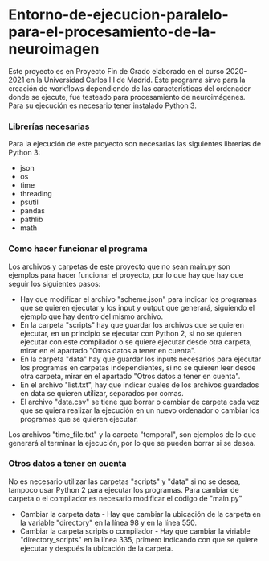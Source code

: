 # Entorno-de-ejecucion-paralelo-para-el-procesamiento-de-la-neuroimagen

Este proyecto es en Proyecto Fin de Grado elaborado en el curso 2020-2021 en la Universidad Carlos III de Madrid. Este programa sirve para la creación de workflows dependiendo de las características del ordenador donde se ejecute, fue testeado para procesamiento de neuroimágenes. Para su ejecución es necesario tener instalado Python 3.

### Librerías necesarias
Para la ejecución de este proyecto son necesarias las siguientes librerías de Python 3:
- json
- os
- time
- threading
- psutil
- pandas
- pathlib
- math

### Como hacer funcionar el programa
Los archivos y carpetas de este proyecto que no sean main.py son ejemplos para hacer funcionar el proyecto, por lo que hay que hay que seguir los siguientes pasos:
- Hay que modificar el archivo "scheme.json" para indicar los programas que se quieren ejecutar y los input y output que generará, siguiendo el ejemplo que hay dentro del mismo archivo.
- En la carpeta "scripts" hay que guardar los archivos que se quieren ejecutar, en un principio se ejecutar con Python 2, si no se quieren ejecutar con este compilador o se quiere ejecutar desde otra carpeta, mirar en el apartado "Otros datos a tener en cuenta".
- En la carpeta "data" hay que guardar los inputs necesarios para ejecutar los programas en carpetas independientes, si no se quieren leer desde otra carpeta, mirar en el apartado "Otros datos a tener en cuenta".
- En el archivo "list.txt", hay que indicar cuales de los archivos guardados en data se quieren utilizar, separados por comas.
- El archivo "data.csv" se tiene que borrar o cambiar de carpeta cada vez que se quiera realizar la ejecución en un nuevo ordenador o cambiar los programas que se quieren ejecutar.

Los archivos "time_file.txt" y la carpeta "temporal", son ejemplos de lo que generará al terminar la ejecución, por lo que se pueden borrar si se desea.

### Otros datos a tener en cuenta
No es necesario utilizar las carpetas "scripts" y "data" si no se desea, tampoco usar Python 2 para ejecutar los programas. Para cambiar de carpeta o el compilador es necesario modificar el código de "main.py"
- Cambiar la carpeta data - Hay que cambiar la ubicación de la carpeta en la variable "directory" en la línea 98 y en la línea 550.
- Cambiar la carpeta scripts o compilador - Hay que cambiar la viriable "directory_scripts" en la línea 335, primero indicando con que se quiere ejecutar y después la ubicación de la carpeta.
